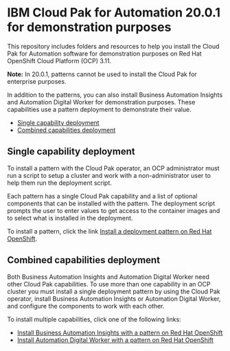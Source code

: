 # IBM Cloud Pak for Automation 20.0.1 for demonstration purposes

This repository includes folders and resources to help you install the Cloud Pak for Automation software for demonstration purposes on Red Hat OpenShift Cloud Platform (OCP) 3.11.


**Note:** In 20.0.1, patterns cannot be used to install the Cloud Pak for enterprise purposes.

In addition to the patterns, you can also install Business Automation Insights and Automation Digital Worker for demonstration purposes. These capabilities use a pattern deployment to demonstrate their value.

- [Single capability deployment](README.md#single-capability-deployment)
- [Combined capabilities deployment](README.md#extended-pattern-deployment)

## Single capability deployment

To install a pattern with the Cloud Pak operator, an OCP administrator must run a script to setup a cluster and work with a non-administrator user to help them run the deployment script.

Each pattern has a single Cloud Pak capability and a list of optional components that can be installed with the pattern. The deployment script prompts the user to enter values to get access to the container images and to select what is installed in the deployment. 

To install a pattern, click the link [Install a deployment pattern on Red Hat OpenShift](install_pattern_ocp.md).

## Combined capabilities deployment

Both Business Automation Insights and Automation Digital Worker need other Cloud Pak capabilities. To use more than one capability in an OCP cluster you must install a single deployment pattern by using the Cloud Pak operator, install Business Automation Insights or Automation Digital Worker, and configure the components to work with each other.

To install multiple capabilities, click one of the following links:

- [Install Business Automation Insights with a pattern on Red Hat OpenShift](install_insights_ocp.md)
- [Install Automation Digital Worker with a pattern on Red Hat OpenShift](install_workers_ocp.md)
